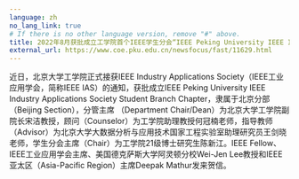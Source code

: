 ```yaml
---
language: zh
no_lang_link: true
# If there is no other language version, remove "#" above.
title: 2022年8月获批成立工学院首个IEEE学生分会“IEEE Peking University IEEE Industry Applications Society Student Branch Chapter”
external_url: https://www.coe.pku.edu.cn/newsfocus/fast/11629.html
---
```

近日，北京大学工学院正式接获IEEE Industry Applications Society（IEEE工业应用学会，简称IEEE IAS）的通知，获批成立IEEE Peking University IEEE Industry Applications Society Student Branch Chapter，隶属于北京分部（Beijing Section），分管主席 （Department Chair/Dean）为北京大学工学院副院长宋洁教授，顾问（Counselor）为工学院助理教授何冠楠老师，指导教师（Advisor）为北京大学大数据分析与应用技术国家工程实验室助理研究员王剑晓老师，学生分会主席（Chair）为工学院21级博士研究生陈新江。IEEE Fellow、IEEE工业应用学会主席、美国德克萨斯大学阿灵顿分校Wei-Jen Lee教授和IEEE亚太区（Asia-Pacific Region）主席Deepak Mathur发来贺信。